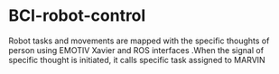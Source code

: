# BCI-robot-control
  Robot tasks and movements are mapped with the specific thoughts of person using EMOTIV  Xavier and ROS interfaces .When the signal of specific thought is initiated, it calls specific task assigned to MARVIN
